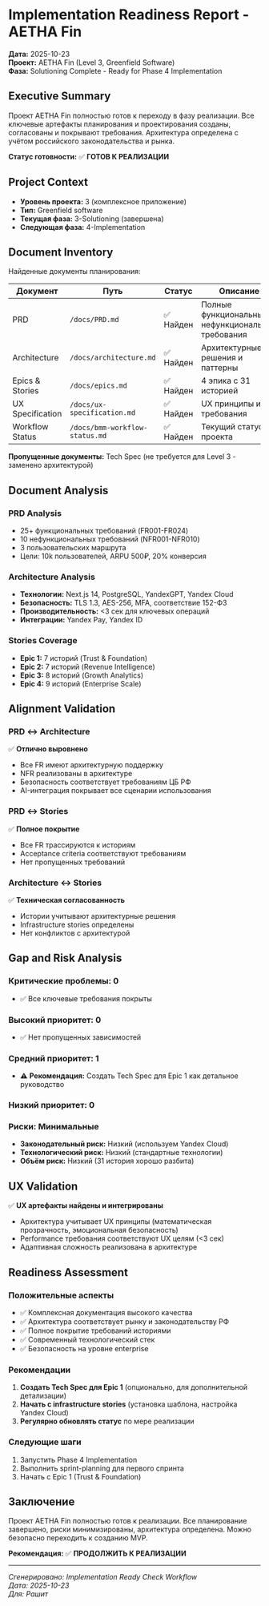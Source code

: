 # Implementation Readiness Report - AETHA Fin

**Дата:** 2025-10-23  
**Проект:** AETHA Fin (Level 3, Greenfield Software)  
**Фаза:** Solutioning Complete - Ready for Phase 4 Implementation  

## Executive Summary

Проект AETHA Fin полностью готов к переходу в фазу реализации. Все ключевые артефакты планирования и проектирования созданы, согласованы и покрывают требования. Архитектура определена с учётом российского законодательства и рынка.

**Статус готовности:** ✅ **ГОТОВ К РЕАЛИЗАЦИИ**

## Project Context

- **Уровень проекта:** 3 (комплексное приложение)
- **Тип:** Greenfield software
- **Текущая фаза:** 3-Solutioning (завершена)
- **Следующая фаза:** 4-Implementation

## Document Inventory

Найденные документы планирования:

| Документ | Путь | Статус | Описание |
|----------|------|--------|----------|
| PRD | `/docs/PRD.md` | ✅ Найден | Полные функциональные и нефункциональные требования |
| Architecture | `/docs/architecture.md` | ✅ Найден | Архитектурные решения и паттерны |
| Epics & Stories | `/docs/epics.md` | ✅ Найден | 4 эпика с 31 историей |
| UX Specification | `/docs/ux-specification.md` | ✅ Найден | UX принципы и требования |
| Workflow Status | `/docs/bmm-workflow-status.md` | ✅ Найден | Текущий статус проекта |

**Пропущенные документы:** Tech Spec (не требуется для Level 3 - заменено архитектурой)

## Document Analysis

### PRD Analysis
- 25+ функциональных требований (FR001-FR024)
- 10 нефункциональных требований (NFR001-NFR010)
- 3 пользовательских маршрута
- Цели: 10k пользователей, ARPU 500₽, 20% конверсия

### Architecture Analysis
- **Технологии:** Next.js 14, PostgreSQL, YandexGPT, Yandex Cloud
- **Безопасность:** TLS 1.3, AES-256, MFA, соответствие 152-ФЗ
- **Производительность:** <3 сек для ключевых операций
- **Интеграции:** Yandex Pay, Yandex ID

### Stories Coverage
- **Epic 1:** 7 историй (Trust & Foundation)
- **Epic 2:** 7 историй (Revenue Intelligence)
- **Epic 3:** 8 историй (Growth Analytics)
- **Epic 4:** 9 историй (Enterprise Scale)

## Alignment Validation

### PRD ↔ Architecture
✅ **Отлично выровнено**
- Все FR имеют архитектурную поддержку
- NFR реализованы в архитектуре
- Безопасность соответствует требованиям ЦБ РФ
- AI-интеграция покрывает все сценарии использования

### PRD ↔ Stories
✅ **Полное покрытие**
- Все FR трассируются к историям
- Acceptance criteria соответствуют требованиям
- Нет пропущенных требований

### Architecture ↔ Stories
✅ **Техническая согласованность**
- Истории учитывают архитектурные решения
- Infrastructure stories определены
- Нет конфликтов с архитектурой

## Gap and Risk Analysis

### Критические проблемы: 0
- ✅ Все ключевые требования покрыты

### Высокий приоритет: 0
- ✅ Нет пропущенных зависимостей

### Средний приоритет: 1
- ⚠️ **Рекомендация:** Создать Tech Spec для Epic 1 как детальное руководство

### Низкий приоритет: 0

### Риски: Минимальные
- **Законодательный риск:** Низкий (используем Yandex Cloud)
- **Технологический риск:** Низкий (стандартные технологии)
- **Объём риск:** Низкий (31 история хорошо разбита)

## UX Validation

✅ **UX артефакты найдены и интегрированы**
- Архитектура учитывает UX принципы (математическая прозрачность, эмоциональная безопасность)
- Performance требования соответствуют UX целям (<3 сек)
- Адаптивная сложность реализована в архитектуре

## Readiness Assessment

### Положительные аспекты
- ✅ Комплексная документация высокого качества
- ✅ Архитектура соответствует рынку и законодательству РФ
- ✅ Полное покрытие требований историями
- ✅ Современный технологический стек
- ✅ Безопасность на уровне enterprise

### Рекомендации
1. **Создать Tech Spec для Epic 1** (опционально, для дополнительной детализации)
2. **Начать с infrastructure stories** (установка шаблона, настройка Yandex Cloud)
3. **Регулярно обновлять статус** по мере реализации

### Следующие шаги
1. Запустить Phase 4 Implementation
2. Выполнить sprint-planning для первого спринта
3. Начать с Epic 1 (Trust & Foundation)

## Заключение

Проект AETHA Fin полностью готов к реализации. Все планирование завершено, риски минимизированы, архитектура определена. Можно безопасно переходить к созданию MVP.

**Рекомендация:** ✅ **ПРОДОЛЖИТЬ К РЕАЛИЗАЦИИ**

---

_Сгенерировано: Implementation Ready Check Workflow_  
_Дата: 2025-10-23_  
_Для: Рашит_
